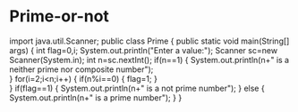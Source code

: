 # Prime-or-not
import java.util.Scanner;
public class Prime {
	public static void main(String[] args) {
		int flag=0,i;
		System.out.println("Enter a value:");
		Scanner sc=new Scanner(System.in);
		int n=sc.nextInt();
		if(n==1)
		{
			System.out.println(n+" is a neither prime nor composite number");	
		}
        for(i=2;i<n;i++)
        { if(n%i==0)
          { flag=1;
          }  
	    }
        if(flag==1)
        { System.out.println(n+" is a not prime number");
        }
        else
        { System.out.println(n+" is a prime number");
        }
  }

